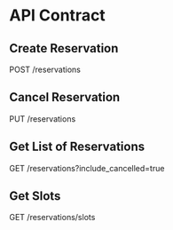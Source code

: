 # API Contract

## Create Reservation

POST /reservations

## Cancel Reservation

PUT /reservations

## Get List of Reservations

GET /reservations?include_cancelled=true

## Get Slots

GET /reservations/slots
